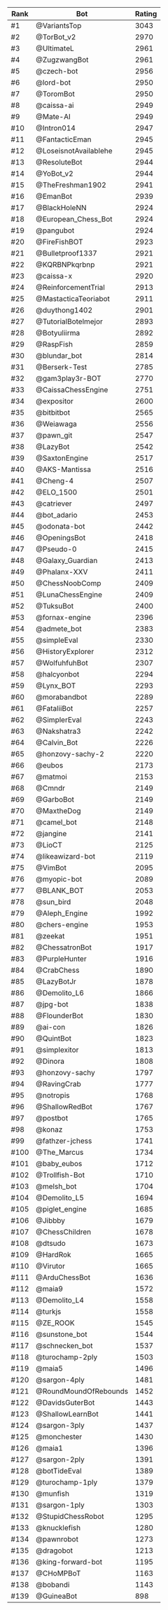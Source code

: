 Rank|Bot|Rating
---|---|---
#1|@VariantsTop|3043
#2|@TorBot_v2|2970
#3|@UltimateL|2961
#4|@ZugzwangBot|2961
#5|@czech-bot|2956
#6|@lord-bot|2950
#7|@ToromBot|2950
#8|@caissa-ai|2949
#9|@Mate-AI|2949
#10|@Intron014|2947
#11|@FantacticEman|2945
#12|@LoseisnotAvailablehe|2945
#13|@ResoluteBot|2944
#14|@YoBot_v2|2944
#15|@TheFreshman1902|2941
#16|@EmanBot|2939
#17|@BlackHoleNN|2924
#18|@European_Chess_Bot|2924
#19|@pangubot|2924
#20|@FireFishBOT|2923
#21|@Bulletproof1337|2921
#22|@KQRBNPkqrbnp|2921
#23|@caissa-x|2920
#24|@ReinforcementTrial|2913
#25|@MastacticaTeoriabot|2911
#26|@duythong1402|2901
#27|@TutorialBotelmejor|2893
#28|@Botyuliirma|2892
#29|@RaspFish|2859
#30|@blundar_bot|2814
#31|@Berserk-Test|2785
#32|@gam3play3r-BOT|2770
#33|@CaissaChessEngine|2751
#34|@expositor|2600
#35|@bitbitbot|2565
#36|@Weiawaga|2556
#37|@pawn_git|2547
#38|@LazyBot|2542
#39|@SaxtonEngine|2517
#40|@AKS-Mantissa|2516
#41|@Cheng-4|2507
#42|@ELO_1500|2501
#43|@catriever|2497
#44|@bot_adario|2453
#45|@odonata-bot|2442
#46|@OpeningsBot|2418
#47|@Pseudo-0|2415
#48|@Galaxy_Guardian|2413
#49|@Phalanx-XXV|2411
#50|@ChessNoobComp|2409
#51|@LunaChessEngine|2409
#52|@TuksuBot|2400
#53|@fornax-engine|2396
#54|@admete_bot|2383
#55|@simpleEval|2330
#56|@HistoryExplorer|2312
#57|@WolfuhfuhBot|2307
#58|@halcyonbot|2294
#59|@Lynx_BOT|2293
#60|@morabandbot|2289
#61|@FataliiBot|2257
#62|@SimplerEval|2243
#63|@Nakshatra3|2242
#64|@Calvin_Bot|2226
#65|@honzovy-sachy-2|2220
#66|@eubos|2173
#67|@matmoi|2153
#68|@Cmndr|2149
#69|@GarboBot|2149
#70|@MaxtheDog|2149
#71|@camel_bot|2148
#72|@jangine|2141
#73|@LioCT|2125
#74|@likeawizard-bot|2119
#75|@VimBot|2095
#76|@myopic-bot|2089
#77|@BLANK_BOT|2053
#78|@sun_bird|2048
#79|@Aleph_Engine|1992
#80|@chers-engine|1953
#81|@zeekat|1951
#82|@ChessatronBot|1917
#83|@PurpleHunter|1916
#84|@CrabChess|1890
#85|@LazyBotJr|1878
#86|@Demolito_L6|1866
#87|@jpg-bot|1838
#88|@FlounderBot|1830
#89|@ai-con|1826
#90|@QuintBot|1823
#91|@simplexitor|1813
#92|@Dinora|1808
#93|@honzovy-sachy|1797
#94|@RavingCrab|1777
#95|@notropis|1768
#96|@ShallowRedBot|1767
#97|@postbot|1765
#98|@konaz|1753
#99|@fathzer-jchess|1741
#100|@The_Marcus|1734
#101|@baby_eubos|1712
#102|@Trollfish-Bot|1710
#103|@melsh_bot|1704
#104|@Demolito_L5|1694
#105|@piglet_engine|1685
#106|@Jibbby|1679
#107|@ChessChildren|1678
#108|@dtsudo|1673
#109|@HardRok|1665
#110|@Virutor|1665
#111|@ArduChessBot|1636
#112|@maia9|1572
#113|@Demolito_L4|1558
#114|@turkjs|1558
#115|@ZE_ROOK|1545
#116|@sunstone_bot|1544
#117|@schnecken_bot|1537
#118|@turochamp-2ply|1503
#119|@maia5|1496
#120|@sargon-4ply|1481
#121|@RoundMoundOfRebounds|1452
#122|@DavidsGuterBot|1443
#123|@ShallowLearnBot|1441
#124|@sargon-3ply|1437
#125|@monchester|1430
#126|@maia1|1396
#127|@sargon-2ply|1391
#128|@botTideEval|1389
#129|@turochamp-1ply|1379
#130|@munfish|1319
#131|@sargon-1ply|1303
#132|@StupidChessRobot|1295
#133|@knucklefish|1280
#134|@pawnrobot|1273
#135|@dragobot|1213
#136|@king-forward-bot|1195
#137|@CHoMPBoT|1163
#138|@bobandi|1143
#139|@GuineaBot|898
